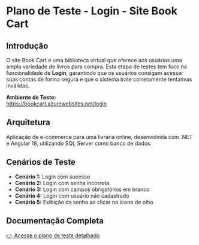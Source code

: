 # Plano de Teste - Login - Site Book Cart

## Introdução

O site Book Cart é uma biblioteca virtual que oferece aos usuários uma ampla variedade de livros para compra. Esta etapa de testes tem foco na funcionalidade de **Login**, garantindo que os usuários consigam acessar suas contas de forma segura e que o sistema trate corretamente tentativas inválidas.

**Ambiente de Teste:**  
https://bookcart.azurewebsites.net/login

## Arquitetura

Aplicação de e-commerce para uma livraria online, desenvolvida com .NET e Angular 18, utilizando SQL Server como banco de dados.

## Cenários de Teste

- **Cenário 1:** Login com sucesso
- **Cenário 2:** Login com senha incorreta
- **Cenário 3:** Login com campos obrigatórios em branco
- **Cenário 4:** Login com usuário não cadastrado
- **Cenário 5:** Exibição da senha ao clicar no ícone de olho

## Documentação Completa

[👉 Acesse o plano de teste detalhado](https://drive.google.com/drive/folders/1kEd0kmj2tfNSS715mEzOcOvuunEsqx-f?usp=sharing)